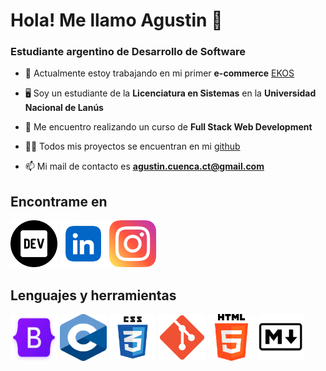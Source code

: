 # Hola! Me llamo Agustin 👋
### Estudiante argentino de Desarrollo de Software

- 🔭 Actualmente estoy trabajando en mi primer **e-commerce** [EKOS](https://github.com/aguscuuuu/coder-ekos)

- 🖥 Soy un estudiante de la **Licenciatura en Sistemas** en la **Universidad Nacional de Lanús**

- 🌱 Me encuentro realizando un curso de **Full Stack Web Development**

- 👨‍💻 Todos mis proyectos se encuentran en mi [github](https://github.com/aguscuuuu)

- 📫 Mi mail de contacto es **agustin.cuenca.ct@gmail.com**

## Encontrame en 
<p align="left">   
    <a href="https://dev.to/aguscuuuu" target="_blank"><img src="dev.png" alt="aguscuuuu" width="75" height="75"></a> 
    <a href="https://www.linkedin.com/in/agustín-ezequiel-cuenca-19b963216/" target="_blank"><img src="linkedin.png" alt="agustin ezequiel cuenca" width="75" height="75"></a> 
    <a href="https://instagram.com/aguscuu" target="_blank"><img src="instagram.png" alt="aguscuuu" width="75" height="75"></a> 
</p>

## Lenguajes y herramientas
<p align="left"> 
    <img src="bootstrap.png" alt="bootstrap" width="75" height="75"/>
    <img src="c.png" alt="c" width="75" height="75"/>
    <img src="css3.png" alt="css" width="75" height="75"/>
    <img src="git.png" alt="git" width="75" height="75"/> 
    <img src="html.png" alt="html" width="75" height="75"/> 
    <img src="markdown.png" alt="markdown" width="75" height="75"/>
</p>
